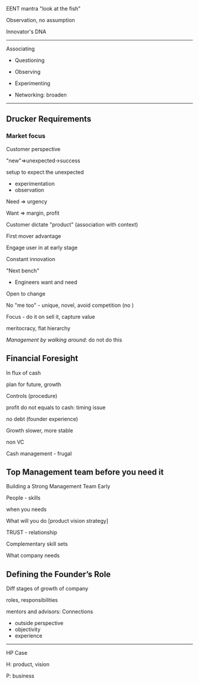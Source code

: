 EENT mantra "look at the fish"

Observation, no assumption

Innovator's DNA

---

Associating

- Questioning

- Observing

- Experimenting

- Networking: broaden

---

## Drucker Requirements

### Market focus

Customer perspective

"new"=>unexpected->success

setup to expect the unexpected

- experimentation
- observation

Need => urgency

Want => margin, profit

Customer dictate "product" (association with context)

First mover advantage

Engage user in at early stage



Constant innovation

"Next bench"

- Engineers want and need

Open to change

No "me too" - unique, novel, avoid competition (no )

Focus - do it on sell it, capture value

meritocracy, flat hierarchy

*Management by walking around*: do not do this

## Financial Foresight

ln flux of cash

plan for future, growth



Controls (procedure)

profit do not equals to cash: timing issue

no debt (founder experience)

Growth slower, more stable

non VC

Cash management - frugal



## Top Management team before you need it

Building a Strong Management Team Early

People - skills 

when you needs

What will you do [product vision strategy]

TRUST - relationship

Complementary skill sets

What company needs

## Defining the Founder’s Role

Diff stages of growth of company

roles, responsibilities

mentors and advisors: Connections

- outside perspective
- objectivity
- experience

---

HP Case

H: product, vision

P: business